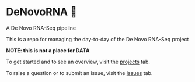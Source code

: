 # DeNovoRNA :horse: 
A De Novo RNA-Seq pipeline

This is a repo for managing the day-to-day of the De Novo RNA-Seq project


**NOTE: this is not a place for DATA**

To get started and to see an overview, visit the [projects](https://github.com/UMN-EGGL/DeNovoRNA/projects) tab.

To raise a question or to submit an issue, visit the [Issues](https://github.com/UMN-EGGL/DeNovoRNA/issues) tab.

